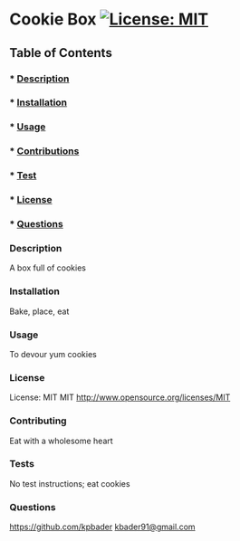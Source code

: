 
# Cookie Box  [![License: MIT](https://img.shields.io/badge/License-MIT-yellow.svg)](https://opensource.org/licenses/MIT)

## Table of Contents
### * [Description](#description)
### * [Installation](#installationInstructions)
### * [Usage](#usageInfo)
### * [Contributions](#contributionGuide)
### * [Test](#testInstructions)
### * [License](#licenseSelect)
### * [Questions](#githubUsername)


### Description
A box full of cookies 

### Installation 
Bake, place, eat

### Usage 
To devour yum cookies 

### License 
License: MIT
MIT
http://www.opensource.org/licenses/MIT

### Contributing
Eat with a wholesome heart 

### Tests
No test instructions; eat cookies 

### Questions        
https://github.com/kpbader
kbader91@gmail.com

